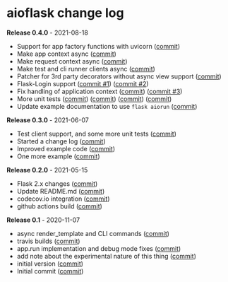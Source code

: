 # aioflask change log

**Release 0.4.0** - 2021-08-18

- Support for app factory functions with uvicorn ([commit](https://github.com/miguelgrinberg/aioflask/commit/7f51ca835a5b581b28915b9818428ea09f720081))
- Make app context async ([commit](https://github.com/miguelgrinberg/aioflask/commit/d07ea5449389ae58b286ceff389386e9481e6715))
- Make request context async ([commit](https://github.com/miguelgrinberg/aioflask/commit/4232b2819ad7cf3ed386578a679ba2cbc75f91b0))
- Make test and cli runner clients async ([commit](https://github.com/miguelgrinberg/aioflask/commit/12408cb1d6018fabac8d2749607687164fb1da50))
- Patcher for 3rd party decorators without async view support ([commit](https://github.com/miguelgrinberg/aioflask/commit/b7d4433acd153c43463bd047ddfa19b8c2087078))
- Flask-Login support ([commit #1](https://github.com/miguelgrinberg/aioflask/commit/cbe8abcc0d890bc03787b75ba3c7cb78d5333f38)) ([commit #2](https://github.com/miguelgrinberg/aioflask/commit/e0ab0e0fe1a3b51c3dc3b35abc47b21002f034c3))
- Fix handling of application context ([commit](https://github.com/miguelgrinberg/aioflask/commit/f0b14856b58bd1e85b2b054cd6b3028da0f89091)) ([commit #3](https://github.com/miguelgrinberg/aioflask/commit/a6f5a67a1d9eaa4046d075c1417f5c042dd30c38))
- More unit tests ([commit](https://github.com/miguelgrinberg/aioflask/commit/cf061caa60c9c32975db7560de6c6e8dbe746e7d)) ([commit](https://github.com/miguelgrinberg/aioflask/commit/28f6bd5d62baa8857310aedd2ba728ab3e7322b6)) ([commit](https://github.com/miguelgrinberg/aioflask/commit/0b5f9e7bb0ba98f3c291dd5aa2c2e55ebce4aa61)) ([commit](https://github.com/miguelgrinberg/aioflask/commit/d4275e15474906c30acb80acac0a41766ef1d5d7))
- Update example documentation to use `flask aiorun` ([commit](https://github.com/miguelgrinberg/aioflask/commit/634ee10b7cbc934fa70d512a66334e78ddc39b3a))

**Release 0.3.0** - 2021-06-07

- Test client support, and some more unit tests ([commit](https://github.com/miguelgrinberg/aioflask/commit/c765e12f6382d685bbec1861dac062c13d63aea3))
- Started a change log ([commit](https://github.com/miguelgrinberg/aioflask/commit/e6f4c3a87964fb2e5ea3f4464853c2a1d5ecfc29))
- Improved example code ([commit](https://github.com/miguelgrinberg/aioflask/commit/496ce73f3f0ecb1bdbdd25bd957ce08e6742c191))
- One more example ([commit](https://github.com/miguelgrinberg/aioflask/commit/7edab525809f7ba19562f67bb363a033563d6158))

**Release 0.2.0** - 2021-05-15

- Flask 2.x changes ([commit](https://github.com/miguelgrinberg/aioflask/commit/52aef31fb9a7f8fe6a54b156fe257db1300c0ca6))
- Update README.md ([commit](https://github.com/miguelgrinberg/aioflask/commit/c232561ff3e1c954c49ab362be030da854ceb8ba))
- codecov.io integration ([commit](https://github.com/miguelgrinberg/aioflask/commit/d558dfde5f0717dc6f9b6ff0cedec142ffe60335))
- github actions build ([commit](https://github.com/miguelgrinberg/aioflask/commit/c5f43dacae3d8c73ac0c55a7a58b7c9ac985195a))

**Release 0.1** - 2020-11-07

- async render_template and CLI commands ([commit](https://github.com/miguelgrinberg/aioflask/commit/2e6944c111bd581e1c0eb345ffe88cb1ec014140))
- travis builds ([commit](https://github.com/miguelgrinberg/aioflask/commit/5834c8526fffe424bccfcbe62aa03e33c81b3018))
- app.run implementation and debug mode fixes ([commit](https://github.com/miguelgrinberg/aioflask/commit/2dc8426b5e5e52309639aa31db1f845c44226259))
- add note about the experimental nature of this thing ([commit](https://github.com/miguelgrinberg/aioflask/commit/f027e5ba95cc16ed3c513525d88a197c22001784))
- initial version ([commit](https://github.com/miguelgrinberg/aioflask/commit/4f1d1a343642fa88f76a4cc064f1d7268c9d7dc7))
- Initial commit ([commit](https://github.com/miguelgrinberg/aioflask/commit/b02c360cae72d2f7dd479c93e0cd7517d4dce259))
